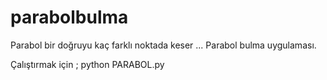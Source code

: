 # parabolbulma
Parabol bir doğruyu kaç farklı noktada keser ...
Parabol bulma uygulaması.

Çalıştırmak için ;
python PARABOL.py
